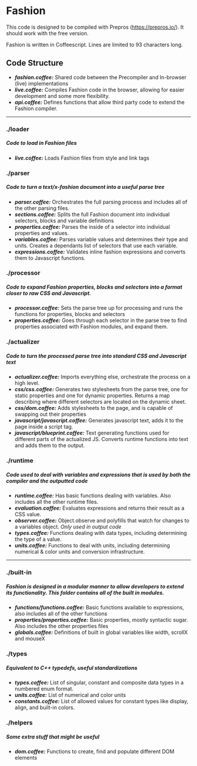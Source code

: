 # Fashion

This code is designed to be compiled with Prepros (https://prepros.io/). It should work with the free version.

Fashion is written in Coffeescript. Lines are limited to 93 characters long.


## Code Structure

* ***fashion.coffee:*** Shared code between the Precompiler and In-browser (live) implementations
* ***live.coffee:*** Compiles Fashion code in the browser, allowing for easier development and some more flexibility.
* ***api.coffee:*** Defines functions that allow third party code to extend the Fashion compiler.

***

### ./loader
##### Code to load in Fashion files

* ***live.coffee:*** Loads Fashion files from style and link tags

### ./parser
##### Code to turn a text/x-fashion document into a useful parse tree

* ***parser.coffee:*** Orchestrates the full parsing process and includes all of the other parsing files.
* ***sections.coffee:*** Splits the full Fashion document into individual selectors, blocks and variable definitions
* ***properties.coffee:*** Parses the inside of a selector into individual properties and values.
* ***variables.coffee:*** Parses variable values and determines their type and units. Creates a dependants list of selectors that use each variable.
* ***expressions.coffee:*** Validates inline fashion expressions and converts them to Javascript functions.

### ./processor
##### Code to expand Fashion properties, blocks and selectors into a format closer to raw CSS and Javascript.

* ***processor.coffee:*** Sets the parse tree up for processing and runs the functions for properties, blocks and selectors
* ***properties.coffee:*** Goes through each selector in the parse tree to find properties associated with Fashion modules, and expand them.

### ./actualizer
##### Code to turn the processed parse tree into standard CSS and Javascript text

* ***actualizer.coffee:*** Imports everything else, orchestrate the process on a high level.
* ***css/css.coffee:*** Generates two stylesheets from the parse tree, one for static properties and one for dynamic properties. Returns a map describing where different selectors are located on the dynamic sheet.
* ***css/dom.coffee:*** Adds stylesheets to the page, and is capable of swapping out their properties
* ***javascript/javascript.coffee:*** Generates javascript text, adds it to the page inside a script tag.
* ***javascript/blueprint.coffee:*** Text generating functions used for different parts of the actualized JS. Converts runtime functions into text and adds them to the output.

### ./runtime
##### Code used to deal with variables and expressions that is used by both the compiler and the outputted code

* ***runtime.coffee:*** Has basic functions dealing with variables. Also includes all the other runtime files.
* ***evaluation.coffee:*** Evaluates expressions and returns their result as a CSS value.
* ***observer.coffee:*** Object.observe and polyfills that watch for changes to a variables object. *Only used in output code*
* ***types.coffee:*** Functions dealing with data types, including determining the type of a value.
* ***units.coffee:*** Functions to deal with units, including determining numerical & color units and conversion infrastructure.

***

### ./built-in
##### Fashion is designed in a modular manner to allow developers to extend its functionality. This folder contains all of the built in modules.

* ***functions/functions.coffee:*** Basic functions available to expressions, also includes all of the other functions
* ***properties/properties.coffee:*** Basic properties, mostly syntactic sugar. Also includes the other properties files
* ***globals.coffee:*** Definitions of built in global variables like width, scrollX and mouseX

### ./types
##### Equivalent to C++ typedefs, useful standardizations

* ***types.coffee:*** List of singular, constant and composite data types in a numbered enum format.
* ***units.coffee:*** List of numerical and color units
* ***constants.coffee:*** List of allowed values for constant types like display, align, and built-in colors.

### ./helpers
##### Some extra stuff that might be useful

* ***dom.coffee:*** Functions to create, find and populate different DOM elements
